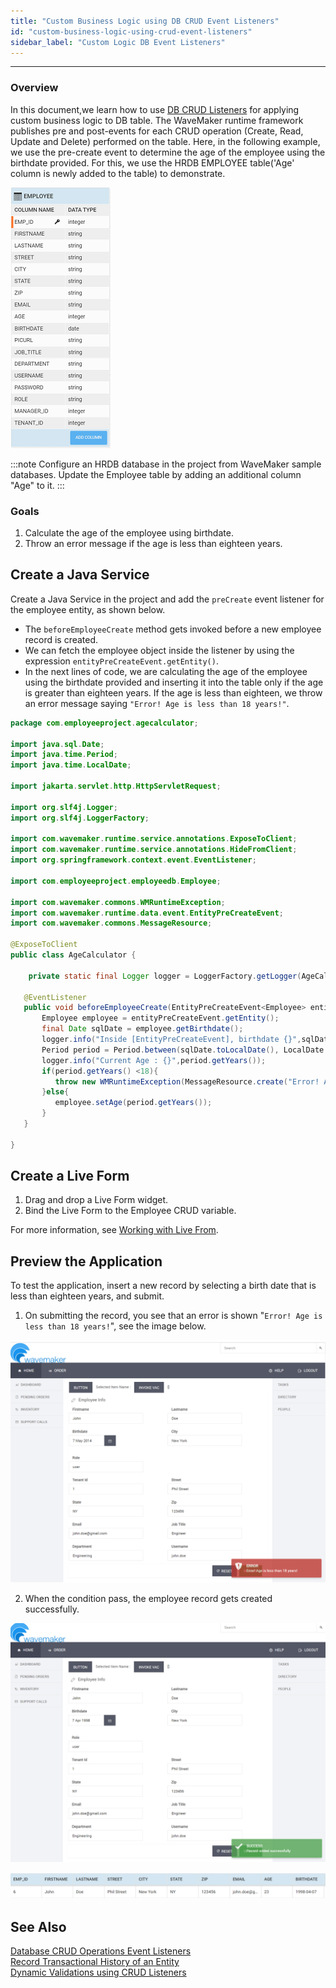 ```yaml
---
title: "Custom Business Logic using DB CRUD Event Listeners"
id: "custom-business-logic-using-crud-event-listeners"
sidebar_label: "Custom Logic DB Event Listeners"
---
```

---

### Overview

In this document,we learn how to use [DB CRUD Listeners](/learn/app-development/services/database-crud-event-listeners) for applying custom business logic to DB table. The WaveMaker runtime framework publishes pre and post-events for each CRUD operation (Create, Read, Update and Delete) performed on the table. Here, in the following example, we use the pre-create event to determine the age of the employee using the birthdate provided. For this, we use the HRDB EMPLOYEE table('Age' column is newly added to the table) to demonstrate.

![DB table](/learn/assets/db-table.png)

:::note
Configure an HRDB database in the project from WaveMaker sample databases. Update the Employee table by adding an additional column "Age" to it.
:::

### Goals

1. Calculate the age of the employee using birthdate.
2. Throw an error message if the age is less than eighteen years.

## Create a Java Service

Create a Java Service in the project and add the `preCreate` event listener for the employee entity, as shown below. 

- The `beforeEmployeeCreate` method gets invoked before a new employee record is created. 
- We can fetch the employee object inside the listener by using the expression `entityPreCreateEvent.getEntity()`. 
- In the next lines of code, we are calculating the age of the employee using the birthdate provided and inserting it into the table only if the age is greater than eighteen years. If the age is less than eighteen, we throw an error message saying `"Error! Age is less than 18 years!"`.

```java
package com.employeeproject.agecalculator;

import java.sql.Date;
import java.time.Period;
import java.time.LocalDate;

import jakarta.servlet.http.HttpServletRequest;

import org.slf4j.Logger;
import org.slf4j.LoggerFactory;

import com.wavemaker.runtime.service.annotations.ExposeToClient;
import com.wavemaker.runtime.service.annotations.HideFromClient;
import org.springframework.context.event.EventListener;

import com.employeeproject.employeedb.Employee;

import com.wavemaker.commons.WMRuntimeException;
import com.wavemaker.runtime.data.event.EntityPreCreateEvent;
import com.wavemaker.commons.MessageResource;

@ExposeToClient
public class AgeCalculator {

    private static final Logger logger = LoggerFactory.getLogger(AgeCalculator.class);
   
   @EventListener
   public void beforeEmployeeCreate(EntityPreCreateEvent<Employee> entityPreCreateEvent){
       Employee employee = entityPreCreateEvent.getEntity();
       final Date sqlDate = employee.getBirthdate();
       logger.info("Inside [EntityPreCreateEvent], birthdate {}",sqlDate);
       Period period = Period.between(sqlDate.toLocalDate(), LocalDate.now());
       logger.info("Current Age : {}",period.getYears());
       if(period.getYears() <18){
          throw new WMRuntimeException(MessageResource.create("Error! Age is less than 18 years!"));
       }else{
          employee.setAge(period.getYears());
       }
   } 

}
```

## Create a Live Form

1. Drag and drop a Live Form widget.
2. Bind the Live Form to the Employee CRUD variable. 

For more information, see [Working with Live From](/learn/how-tos/using-live-form).

## Preview the Application

To test the application, insert a new record by selecting a birth date that is less than eighteen years, and submit. 

1. On submitting the record, you see that an error is shown "`Error! Age is less than 18 years!`", see the image below. 

![lessThanEighteen](/learn/assets/custom-crud-listeners-less-than-eighteen-two.png)

2. When the condition pass, the employee record gets created successfully.

![record added](/learn/assets/custom-crud-listeners-record-added-new.png)

![age](/learn/assets/custom-crud-listeners-age.png)

## See Also

[Database CRUD Operations Event Listeners](/learn/app-development/services/database-crud-event-listeners)  
[Record Transactional History of an Entity](/learn/how-tos/audit-history-using-crud-listeners)  
[Dynamic Validations using CRUD Listeners](/learn/how-tos/validations-using-crudListeners)   